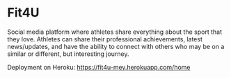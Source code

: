 # Fit4U
Social media platform where athletes share everything about the sport that they love. Athletes can share their professional achievements, latest news/updates, and have the ability to connect with others who may be on a similar or different, but interesting journey.

Deployment on Heroku: https://fit4u-mey.herokuapp.com/home

